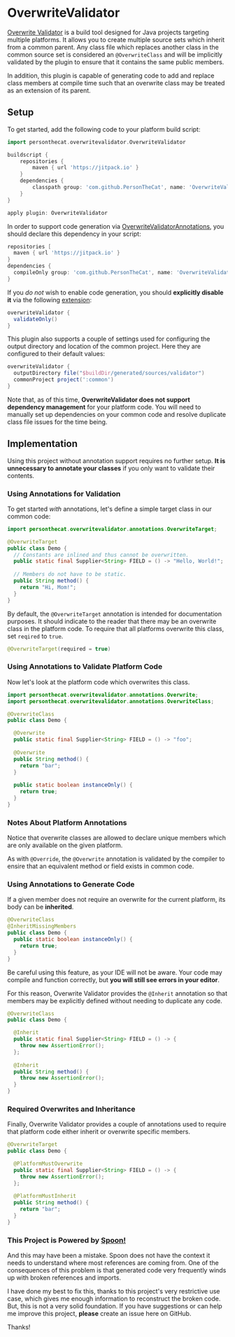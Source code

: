 # OverwriteValidator
[Overwrite Validator](https://github.com/PersonTheCat/OverwriteValidator/blob/main/src/main/java/personthecat/overwritevalidator/OverwriteValidator.java) 
is a build tool designed for Java projects targeting multiple platforms. It allows you to create multiple 
source sets which inherit from a common parent. Any class file which replaces another class in the common 
source set is considered an `@OverwriteClass` and will be implicitly validated by the plugin to ensure that 
it contains the same public members.

In addition, this plugin is capable of generating code to add and replace class members at compile time such
that an overwrite class may be treated as an extension of its parent. 

## Setup

To get started, add the following code to your platform build script:
```gradle
import personthecat.overwritevalidator.OverwriteValidator

buildscript {
    repositories {
        maven { url 'https://jitpack.io' }
    }
    dependencies {
        classpath group: 'com.github.PersonTheCat', name: 'OverwriteValidator', version: '1.3'
    }
}

apply plugin: OverwriteValidator
```

In order to support code generation via [OverwriteValidatorAnnotations](https://github.com/PersonTheCat/OverwriteValidatorAnnotations),
you should declare this dependency in your script:

```gradle
repositories [
  maven { url 'https://jitpack.io' }
}
dependencies {
  compileOnly group: 'com.github.PersonTheCat', name: 'OverwriteValidatorAnnotations', version: '1.2'
}
```

If you _do not_ wish to enable code generation, you should **explicitly disable it** via the following
[extension](https://github.com/PersonTheCat/OverwriteValidator/blob/main/src/main/java/personthecat/overwritevalidator/OverwriteValidatorExtension.java):

```gradle
overwriteValidator {
  validateOnly()
}
```

This plugin also supports a couple of settings used for configuring the output directory and location
of the common project. Here they are configured to their default values:

```gradle
overwriteValidator {
  outputDirectory file("$buildDir/generated/sources/validator")
  commonProject project(':common')
}
```

Note that, as of this time, **OverwriteValidator does not support dependency management** for your
platform code. You will need to manually set up dependencies on your common code and resolve duplicate
class file issues for the time being.

## Implementation

Using this project without annotation support requires no further setup. **It is unnecessary to annotate
your classes** if you only want to validate their contents.

### Using Annotations for Validation

To get started _with_ annotations, let's define a simple target class in our common code:

```java
import personthecat.overwritevalidator.annotations.OverwriteTarget;

@OverwriteTarget
public class Demo {
  // Constants are inlined and thus cannot be overwritten.
  public static final Supplier<String> FIELD = () -> "Hello, World!";
  
  // Members do not have to be static.
  public String method() {
    return "Hi, Mom!";
  }
}
```

By default, the `@OverwriteTarget` annotation is intended for documentation purposes. It should indicate
to the reader that there may be an overwrite class in the platform code. To require that all platforms
overwrite this class, set `reqired` to `true`.

```java
@OverwriteTarget(required = true)
```

### Using Annotations to Validate Platform Code

Now let's look at the platform code which overwrites this class.

```java
import personthecat.overwritevalidator.annotations.Overwrite;
import personthecat.overwritevalidator.annotations.OverwriteClass;

@OverwriteClass
public class Demo {

  @Overwrite
  public static final Supplier<String> FIELD = () -> "foo";
  
  @Overwrite
  public String method() {
    return "bar";
  }
  
  public static boolean instanceOnly() {
    return true;
  }
}
```

### Notes About Platform Annotations

Notice that overwrite classes are allowed to declare unique members which are only available on the given
platform.

As with `@Override`, the `@Overwrite` annotation is validated by the compiler to ensire that an equivalent
method or field exists in common code.

### Using Annotations to Generate Code

If a given member does not require an overwrite for the current platform, its body can be **inherited**.

```java
@OverwriteClass
@InheritMissingMembers
public class Demo {
  public static boolean instanceOnly() {
    return true;
  }
}
```

Be careful using this feature, as your IDE will not be aware. Your code may compile and function correctly,
but **you will still see errors in your editor**.

For this reason, Overwrite Validator provides the `@Inherit` annotation so that members may be explicitly
defined without needing to duplicate any code.

```java
@OverwriteClass
public class Demo {

  @Inherit
  public static final Supplier<String> FIELD = () -> {
    throw new AssertionError();
  };
  
  @Inherit
  public String method() {
    throw new AssertionError();
  }
}
```

### Required Overwrites and Inheritance

Finally, Overwrite Validator provides a couple of annotations used to require that platform code either 
inherit or overwrite specific members.

```java
@OverwriteTarget
public class Demo {

  @PlatformMustOverwrite
  public static final Supplier<String> FIELD = () -> {
    throw new AssertionError();
  };
  
  @PlatformMustInherit
  public String method() {
    return "bar";
  }
}
```

### This Project is Powered by [Spoon!](https://spoon.gforge.inria.fr/)

And this may have been a mistake. Spoon does not have the context it needs to understand where most
references are coming from. One of the consequences of this problem is that generated code very
frequently winds up with broken references and imports. 

I have done my best to fix this, thanks to this project's very restrictive use case, which gives me
enough information to reconstruct the broken code. But, this is not a very solid foundation. If you
have suggestions or can help me improve this project, **please** create an issue here on GitHub.

Thanks!
